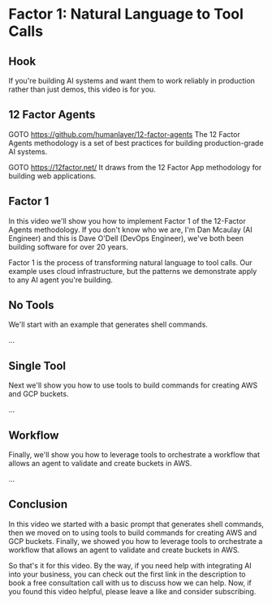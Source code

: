 # Factor 1: Natural Language to Tool Calls

## Hook
If you're building AI systems and want them to work reliably in production rather than just demos, this video is for you.

## 12 Factor Agents
GOTO https://github.com/humanlayer/12-factor-agents
The 12 Factor Agents methodology is a set of best practices for building production-grade AI systems.

GOTO https://12factor.net/
It draws from the 12 Factor App methodology for building web applications.

## Factor 1
In this video we'll show you how to implement Factor 1 of the 12-Factor Agents methodology. If you don't know who we are, I'm Dan Mcaulay (AI Engineer) and this is Dave O'Dell (DevOps Engineer), we've both been building software for over 20 years.

Factor 1 is the process of transforming natural language to tool calls. Our example uses cloud infrastructure, but the patterns we demonstrate apply to any AI agent you're building.

## No Tools
We'll start with an example that generates shell commands.

...

## Single Tool
Next we'll show you how to use tools to build commands for creating AWS and GCP buckets.

...

## Workflow
Finally, we'll show you how to leverage tools to orchestrate a workflow that allows an agent to validate and create buckets in AWS.

...

## Conclusion
In this video we started with a basic prompt that generates shell commands, then we moved on to using tools to build commands for creating AWS and GCP buckets. Finally, we showed you how to leverage tools to orchestrate a workflow that allows an agent to validate and create buckets in AWS.

So that's it for this video. By the way, if you need help with integrating AI into your business, you can check out the first link in the description to book a free consultation call with us to discuss how we can help. Now, if you found this video helpful, please leave a like and consider subscribing.
